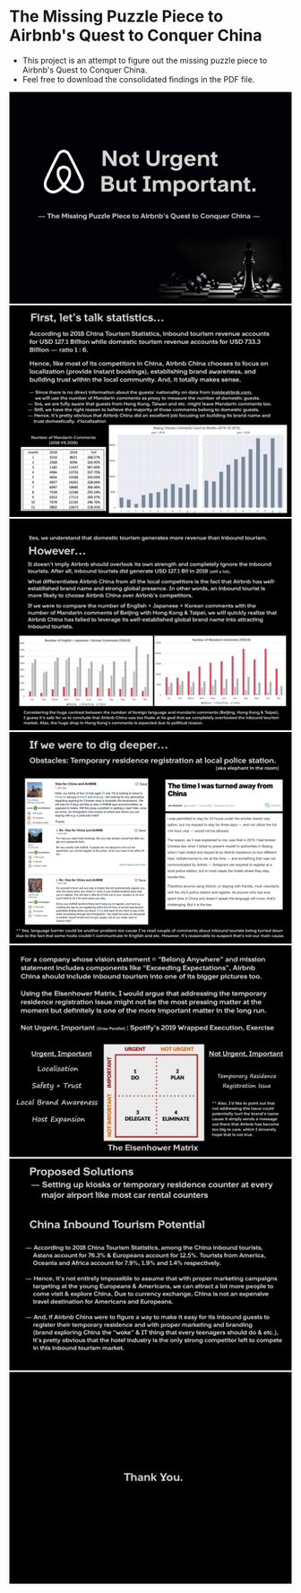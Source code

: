 # The Missing Puzzle Piece to Airbnb's Quest to Conquer China

- This project is an attempt to figure out the missing puzzle piece to Airbnb's Quest to Conquer China.
- Feel free to download the consolidated findings in the PDF file.

![](images/01.jpg)
![](images/02.jpg)
![](images/03.jpg)
![](images/04.jpg)
![](images/05.jpg)
![](images/06.jpg)
![](images/07.jpg)
